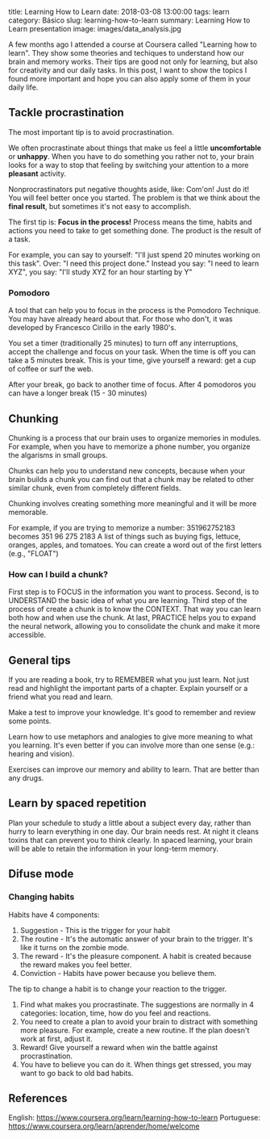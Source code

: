title: Learning How to Learn
date: 2018-03-08 13:00:00
tags: learn
category: Básico
slug: learning-how-to-learn
summary: Learning How to Learn presentation
image: images/data_analysis.jpg

A few months ago I attended a course at Coursera called "Learning how to learn". They show some theories and techiques to understand how our brain and memory works. Their tips are good not only for learning, but also for creativity and our daily tasks. In this post, I want to show the topics I found more important and hope you can also apply some of them in your daily life. 

## Tackle procrastination

The most important tip is to avoid procrastination.

We often procrastinate about things that make us feel a little **uncomfortable** or **unhappy**. When you have to do something you rather not to, your brain looks for a way to stop that feeling by switching your attention to a more **pleasant** activity. 

Nonprocrastinators put negative thoughts aside, like: Com'on! Just do it! You will feel better once you started. The problem is that we think about the **final result**, but sometimes it's not easy to accomplish. 

The first tip is: **Focus in the process!** Process means the time, habits and actions you need to take to get something done. The product is the result of a task.

For example, you can say to yourself: "I'll just spend 20 minutes working on this task". Over: "I need this project done."
Instead you say: "I need to learn XYZ", you say: "I'll study XYZ for an hour starting by Y"


### Pomodoro

A tool that can help you to focus in the process is the Pomodoro Technique. You may have already heard about that. For those who don't, it was developed by Francesco Cirillo in the early 1980's.

You set a timer (traditionally 25 minutes) to turn off any interruptions, accept the challenge and focus on your task. When the time is off you can take a 5 minutes break. This is your time, give yourself a reward: get a cup of coffee or surf the web. 

After your break, go back to another time of focus. After 4 pomodoros you can have a longer break (15 - 30 minutes)


## Chunking

Chunking is a process that our brain uses to organize memories in modules. For example, when you have to memorize a phone number, you organize the algarisms in small groups.

Chunks can help you to understand new concepts, because when your brain builds a chunk you can find out that a chunk may be related to other similar chunk, even from completely different fields.

Chunking involves creating something more meaningful and it will be more memorable.

For example, if you are trying to memorize a number:
351962752183 becomes 351 96 275 2183
A list of things such as buying figs, lettuce, oranges, apples, and tomatoes. You can create a word out of the first letters (e.g., "FLOAT")


### How can I build a chunk?

First step is to FOCUS in the information you want to process.
Second, is to UNDERSTAND the basic idea of what you are learning.
Third step of the process of create a chunk is to know the CONTEXT. That way you can learn both how and when use the chunk.
At last, PRACTICE helps you to expand the neural network, allowing you to consolidate the chunk and make it more accessible.


## General tips

If you are reading a book, try to REMEMBER what you just learn. Not just read and highlight the important parts of a chapter. Explain yourself or a friend what you read and learn.

Make a test to improve your knowledge. It's good to remember and review some points.

Learn how to use metaphors and analogies to give more meaning to what you learning. It's even better if you can involve more than one sense (e.g.: hearing and vision).

Exercises can improve our memory and ability to learn. That are better than any drugs.


## Learn by spaced repetition
Plan your schedule to study a little about a subject every day, rather than hurry to learn everything in one day. 
Our brain needs rest. At night it cleans toxins that can prevent you to think clearly.
In spaced learning, your brain will be able to retain the information in your long-term memory.


## Difuse mode



### Changing habits

Habits have 4 components:
1. Suggestion - This is the trigger for your habit
2. The routine - It's the automatic answer of your brain to the trigger. It's like it turns on the zombie mode.
3. The reward - It's the pleasure component. A habit is created because the reward makes you feel better.
4. Conviction - Habits have power because you believe them.

The tip to change a habit is to change your reaction to the trigger.
1. Find what makes you procrastinate. The suggestions are normally in 4 categories: location, time, how do you feel and reactions.
2. You need to create a plan to avoid your brain to distract with something more pleasure. For example, create a new routine. If the plan doesn't work at first, adjust it.
3. Reward! Give yourself a reward when win the battle against procrastination.
4. You have to believe you can do it. When things get stressed, you may want to go back to old bad habits.


## References

English: https://www.coursera.org/learn/learning-how-to-learn
Portuguese: https://www.coursera.org/learn/aprender/home/welcome

